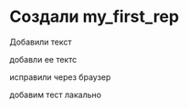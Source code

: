 ﻿# Создали my_first_rep

Добавили текст

добавли ее тектс

исправили через браузер

добавим тест лакально
